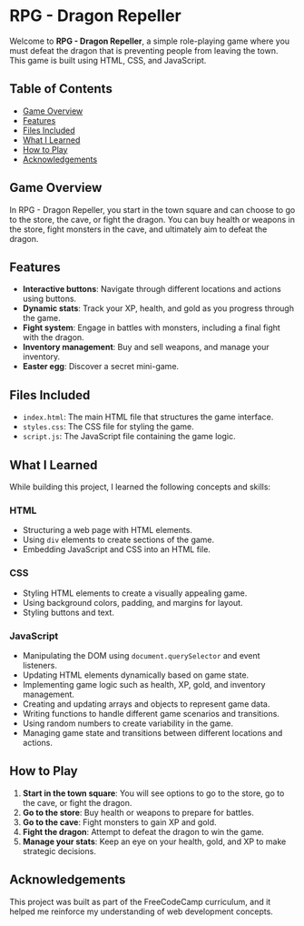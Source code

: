 # RPG - Dragon Repeller

Welcome to **RPG - Dragon Repeller**, a simple role-playing game where you must defeat the dragon that is preventing people from leaving the town. This game is built using HTML, CSS, and JavaScript.

## Table of Contents
- [Game Overview](#game-overview)
- [Features](#features)
- [Files Included](#files-included)
- [What I Learned](#what-i-learned)
- [How to Play](#how-to-play)
- [Acknowledgements](#acknowledgements)

## Game Overview

In RPG - Dragon Repeller, you start in the town square and can choose to go to the store, the cave, or fight the dragon. You can buy health or weapons in the store, fight monsters in the cave, and ultimately aim to defeat the dragon.

## Features

- **Interactive buttons**: Navigate through different locations and actions using buttons.
- **Dynamic stats**: Track your XP, health, and gold as you progress through the game.
- **Fight system**: Engage in battles with monsters, including a final fight with the dragon.
- **Inventory management**: Buy and sell weapons, and manage your inventory.
- **Easter egg**: Discover a secret mini-game.

## Files Included

- `index.html`: The main HTML file that structures the game interface.
- `styles.css`: The CSS file for styling the game.
- `script.js`: The JavaScript file containing the game logic.

## What I Learned

While building this project, I learned the following concepts and skills:

### HTML
- Structuring a web page with HTML elements.
- Using `div` elements to create sections of the game.
- Embedding JavaScript and CSS into an HTML file.

### CSS
- Styling HTML elements to create a visually appealing game.
- Using background colors, padding, and margins for layout.
- Styling buttons and text.

### JavaScript
- Manipulating the DOM using `document.querySelector` and event listeners.
- Updating HTML elements dynamically based on game state.
- Implementing game logic such as health, XP, gold, and inventory management.
- Creating and updating arrays and objects to represent game data.
- Writing functions to handle different game scenarios and transitions.
- Using random numbers to create variability in the game.
- Managing game state and transitions between different locations and actions.

## How to Play

1. **Start in the town square**: You will see options to go to the store, go to the cave, or fight the dragon.
2. **Go to the store**: Buy health or weapons to prepare for battles.
3. **Go to the cave**: Fight monsters to gain XP and gold.
4. **Fight the dragon**: Attempt to defeat the dragon to win the game.
5. **Manage your stats**: Keep an eye on your health, gold, and XP to make strategic decisions.

## Acknowledgements

This project was built as part of the FreeCodeCamp curriculum, and it helped me reinforce my understanding of web development concepts.
